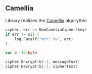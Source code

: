 ## Camellia

Library realizes the [Camellia](https://ru.wikipedia.org/wiki/Camellia) algorythm

```go
cipher, err := NewCameliaCipher(key)
if err != nil {
    log.Fatalf("err: %v", err)
}

var b [16]byte

cipher.Encrypt(b[:], messageText)
cipher.Decrypt(b[:], cipherText)
```
